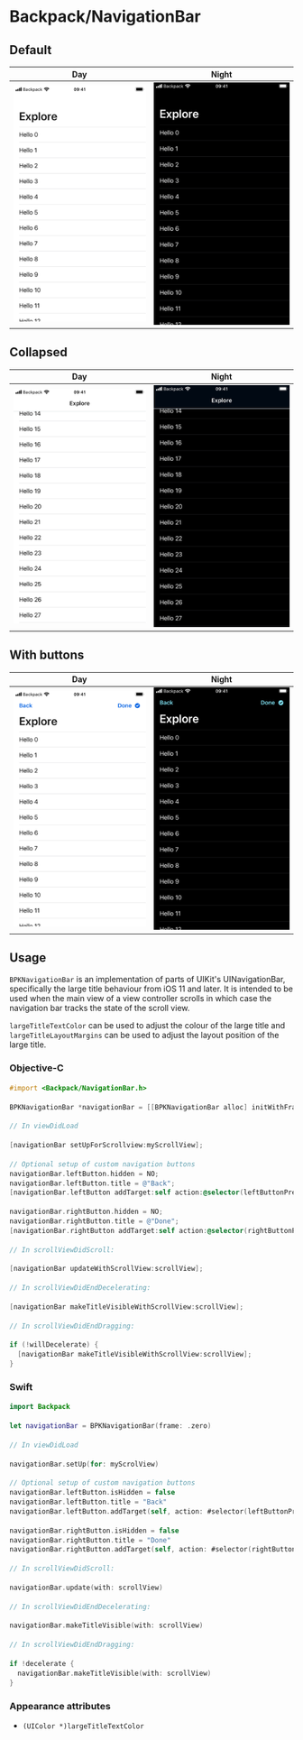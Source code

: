 # Backpack/NavigationBar


## Default

| Day | Night |
| --- | --- |
| ![iPhone 8 simulator](https://raw.githubusercontent.com/Skyscanner/backpack-ios/main/screenshots/iPhone%208-navigation-bar___full-height_lm.png) |![iPhone 8 simulator - dark mode](https://raw.githubusercontent.com/Skyscanner/backpack-ios/main/screenshots/iPhone%208-navigation-bar___full-height_dm.png) |

## Collapsed

| Day | Night |
| --- | --- |
| ![iPhone 8 simulator](https://raw.githubusercontent.com/Skyscanner/backpack-ios/main/screenshots/iPhone%208-navigation-bar___collapsed_lm.png) |![iPhone 8 simulator - dark mode](https://raw.githubusercontent.com/Skyscanner/backpack-ios/main/screenshots/iPhone%208-navigation-bar___collapsed_dm.png) |

## With buttons

| Day | Night |
| --- | --- |
| ![iPhone 8 simulator](https://raw.githubusercontent.com/Skyscanner/backpack-ios/main/screenshots/iPhone%208-navigation-bar___full-height-with-buttons_lm.png) |![iPhone 8 simulator - dark mode](https://raw.githubusercontent.com/Skyscanner/backpack-ios/main/screenshots/iPhone%208-navigation-bar___full-height-with-buttons_dm.png) |

## Usage

`BPKNavigationBar` is an implementation of parts of UIKit's UINavigationBar, specifically the large
title behaviour from iOS 11 and later. It is intended to be used when the main view of a view controller scrolls in which case
the navigation bar tracks the state of the scroll view.

`largeTitleTextColor` can be used to adjust the colour of the large title and `largeTitleLayoutMargins` can be used to adjust
the layout position of the large title.

### Objective-C

```objective-c
#import <Backpack/NavigationBar.h>

BPKNavigationBar *navigationBar = [[BPKNavigationBar alloc] initWithFrame:CGRectZero];

// In viewDidLoad

[navigationBar setUpForScrollview:myScrollView];

// Optional setup of custom navigation buttons
navigationBar.leftButton.hidden = NO;
navigationBar.leftButton.title = @"Back";
[navigationBar.leftButton addTarget:self action:@selector(leftButtonPressed) forControlEvents:UIControlEventTouchUpInside];

navigationBar.rightButton.hidden = NO;
navigationBar.rightButton.title = @"Done";
[navigationBar.rightButton addTarget:self action:@selector(rightButtonPressed) forControlEvents:UIControlEventTouchUpInside];

// In scrollViewDidScroll:

[navigationBar updateWithScrollView:scrollView];

// In scrollViewDidEndDecelerating:

[navigationBar makeTitleVisibleWithScrollView:scrollView];

// In scrollViewDidEndDragging:

if (!willDecelerate) {
  [navigationBar makeTitleVisibleWithScrollView:scrollView];
}
```

### Swift

```swift
import Backpack

let navigationBar = BPKNavigationBar(frame: .zero)

// In viewDidLoad

navigationBar.setUp(for: myScrolView)

// Optional setup of custom navigation buttons
navigationBar.leftButton.isHidden = false
navigationBar.leftButton.title = "Back"
navigationBar.leftButton.addTarget(self, action: #selector(leftButtonPressed), for: .touchUpInside)

navigationBar.rightButton.isHidden = false
navigationBar.rightButton.title = "Done"
navigationBar.rightButton.addTarget(self, action: #selector(rightButtonPressed), for: .touchUpInside)

// In scrollViewDidScroll:

navigationBar.update(with: scrollView)

// In scrollViewDidEndDecelerating:

navigationBar.makeTitleVisible(with: scrollView)

// In scrollViewDidEndDragging:

if !decelerate {
  navigationBar.makeTitleVisible(with: scrollView)
}
```

### Appearance attributes

- `(UIColor *)largeTitleTextColor`
